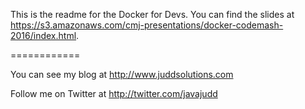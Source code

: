 This is the readme for the Docker for Devs. You can find the slides at https://s3.amazonaws.com/cmj-presentations/docker-codemash-2016/index.html.

============

You can see my blog at http://www.juddsolutions.com

Follow me on Twitter at http://twitter.com/javajudd


